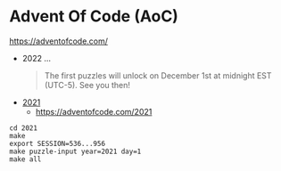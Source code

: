 # Advent Of Code (AoC)

https://adventofcode.com/

- 2022 ...
  > The first puzzles will unlock on December 1st at midnight EST (UTC-5). See
  > you then!
- [2021](2021)
  - https://adventofcode.com/2021

```
cd 2021
make
export SESSION=536...956
make puzzle-input year=2021 day=1
make all
```